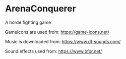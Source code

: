 # ArenaConquerer
A horde fighting game

GameIcons are used from:
https://game-icons.net/

Music is downloaded from:
https://www.dl-sounds.com/

Sound effects used from:
https://www.bfxr.net/
